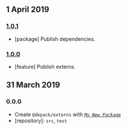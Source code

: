## 1 April 2019

### [1.0.1](https://github.com/dpck/externs/compare/v1.0.0...v1.0.1)

- [package] Publish dependencies.

### [1.0.0](https://github.com/dpck/externs/compare/v0.0.0-pre...v1.0.0)

- [feature] Publish externs.

## 31 March 2019

### 0.0.0

- Create `@depack/externs` with _[`My New Package`](https://mnpjs.org)_
- [repository]: `src`, `test`